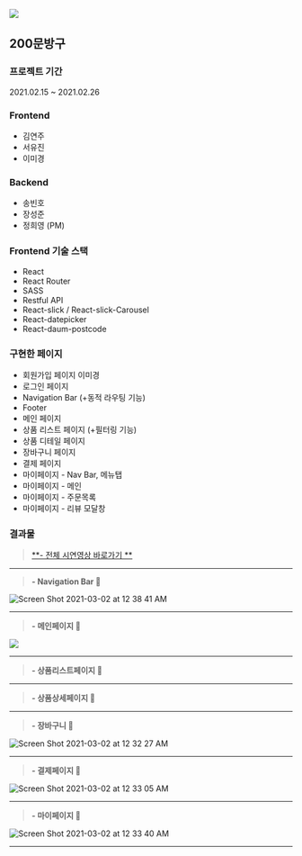 ![](https://media.vlpt.us/images/sayxyoung/post/6b83cd36-6867-451e-87c5-2d02129570e9/%EC%8A%A4%ED%81%AC%EB%A6%B0%EC%83%B7%202021-02-28%20%EC%98%A4%ED%9B%84%2011.18.55.png)
## 200문방구
### 프로젝트 기간
2021.02.15 ~ 2021.02.26

### Frontend
- 김연주
- 서유진
- 이미경

### Backend
- 송빈호
- 장성준
- 정희영 (PM)

### Frontend 기술 스택
- React
- React Router
- SASS
- Restful API
- React-slick / React-slick-Carousel
- React-datepicker
- React-daum-postcode

### 구현한 페이지
- 회원가입 페이지  이미경
- 로그인 페이지
- Navigation Bar (+동적 라우팅 기능)
- Footer
- 메인 페이지
- 상품 리스트 페이지 (+필터링 기능)
- 상품 디테일 페이지
- 장바구니 페이지
- 결제 페이지
- 마이페이지 - Nav Bar, 메뉴탭
- 마이페이지 - 메인
- 마이페이지 - 주문목록
- 마이페이지 - 리뷰 모달창 

### 결과물 
> [**- 전체 시연영상 바로가기 **](https://www.youtube.com/watch?v=OLsMR11oai8&feature=youtu.be&ab_channel=YOUNG)
--------------

> **- Navigation Bar 🌈**

![Screen Shot 2021-03-02 at 12 38 41 AM](https://user-images.githubusercontent.com/71842399/109520526-ae998080-7aef-11eb-9774-4414420581c8.png)

--------------

> **- 메인페이지 🌈**

![](https://media.vlpt.us/images/hi-yjs/post/2af5ac71-5d0e-4763-b398-dff28f099857/Screen%20Shot%202021-02-21%20at%206.25.34%20PM.png)

--------------

> **- 상품리스트페이지 🌈**



--------------

> **- 상품상세페이지 🌈**



--------------

> **- 장바구니 🌈** 

![Screen Shot 2021-03-02 at 12 32 27 AM](https://user-images.githubusercontent.com/71842399/109519668-c91f2a00-7aee-11eb-91a3-c8230e26241e.png)

--------------

> **- 결제페이지 🌈** 

![Screen Shot 2021-03-02 at 12 33 05 AM](https://user-images.githubusercontent.com/71842399/109519747-e05e1780-7aee-11eb-8f3b-396bfbfe532c.png)

--------------

> **- 마이페이지 🌈**

![Screen Shot 2021-03-02 at 12 33 40 AM](https://user-images.githubusercontent.com/71842399/109519832-f4a21480-7aee-11eb-816c-2f15ac63d1fc.png)

--------------
